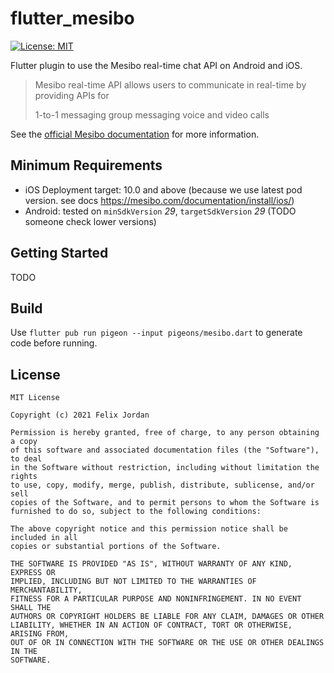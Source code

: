 # flutter_mesibo
[![License: MIT](https://img.shields.io/badge/License-MIT-yellow.svg)](https://opensource.org/licenses/MIT)

Flutter plugin to use the Mesibo real-time chat API on Android and iOS.

> Mesibo real-time API allows users to communicate in real-time by providing APIs for
>  
> 1-to-1 messaging
> group messaging
> voice and video calls

See the [official Mesibo documentation](https://mesibo.com/documentation/api/backend-api) for more information.

## Minimum Requirements

- iOS Deployment target: 10.0 and above (because we use latest pod version. see docs https://mesibo.com/documentation/install/ios/)
- Android: tested on `minSdkVersion` *29*, `targetSdkVersion` *29* (TODO someone check lower versions)

## Getting Started

TODO

## Build

Use `flutter pub run pigeon --input pigeons/mesibo.dart` to generate code before running.

## License

```
MIT License

Copyright (c) 2021 Felix Jordan

Permission is hereby granted, free of charge, to any person obtaining a copy
of this software and associated documentation files (the "Software"), to deal
in the Software without restriction, including without limitation the rights
to use, copy, modify, merge, publish, distribute, sublicense, and/or sell
copies of the Software, and to permit persons to whom the Software is
furnished to do so, subject to the following conditions:

The above copyright notice and this permission notice shall be included in all
copies or substantial portions of the Software.

THE SOFTWARE IS PROVIDED "AS IS", WITHOUT WARRANTY OF ANY KIND, EXPRESS OR
IMPLIED, INCLUDING BUT NOT LIMITED TO THE WARRANTIES OF MERCHANTABILITY,
FITNESS FOR A PARTICULAR PURPOSE AND NONINFRINGEMENT. IN NO EVENT SHALL THE
AUTHORS OR COPYRIGHT HOLDERS BE LIABLE FOR ANY CLAIM, DAMAGES OR OTHER
LIABILITY, WHETHER IN AN ACTION OF CONTRACT, TORT OR OTHERWISE, ARISING FROM,
OUT OF OR IN CONNECTION WITH THE SOFTWARE OR THE USE OR OTHER DEALINGS IN THE
SOFTWARE.
```
